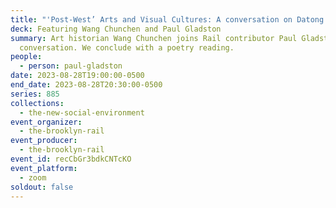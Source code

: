 ```yaml
---
title: "'Post-West’ Arts and Visual Cultures: A conversation on Datong Dazhang"
deck: Featuring Wang Chunchen and Paul Gladston
summary: Art historian Wang Chunchen joins Rail contributor Paul Gladston for a
  conversation. We conclude with a poetry reading.
people:
  - person: paul-gladston
date: 2023-08-28T19:00:00-0500
end_date: 2023-08-28T20:30:00-0500
series: 885
collections:
  - the-new-social-environment
event_organizer:
  - the-brooklyn-rail
event_producer:
  - the-brooklyn-rail
event_id: recCbGr3bdkCNTcKO
event_platform:
  - zoom
soldout: false
---
```

